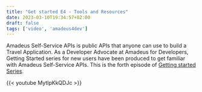 ```yaml
---
title: "Get started E4 - Tools and Resources"
date: 2023-03-10T19:34:57+02:00
draft: false
tags: ['video', 'amadeus4dev'] 
---
```


Amadeus Self-Service APIs is public APIs that anyone can use to build a Travel Application. As a Developer Advocate at Amadeus for Developers, Getting Started series for new users have been produced to get familiar with Amadeus Self-Service APIs. This is the forth episode of [Getting started Series](https://youtube.com/playlist?list=PLBehidtj-OiqQ0sIHBPvwf-8GAjMTJehF).

{{< youtube MytlpKkQDJc >}}